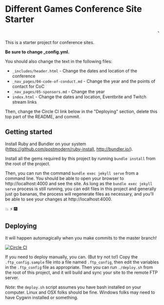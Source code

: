 # Different Games Conference Site Starter

<marquee>YOU KNOW IT... YOU LOVE IT...</marquee>

This is a starter project for conference sites.

**Be sure to change _config.yml.**

You should also change the text in the following files:
- `_includes/header.html` - Change the dates and location of the conference
- `_nav_pages/04-code-of-conduct.md` - Change the year and the points of contact for CoC
- `_nav_pages/05-sponsors.md` - Change the year
- `index.html` - Change the dates and location, Eventbrite and Twitch stream links

Then, change the Circle CI link below in the "Deploying" section, delete this top part of the README, and commit.


## Getting started
Install Ruby and Bundler on your system (https://github.com/postmodern/ruby-install, http://bundler.io/).

Install all the gems required by this project by running `bundle install` from
the root of the project.

Then, you can run the command `bundle exec jekyll serve` from a command line. You should
be able to open your browser to http://localhost:4000 and see the site. As
long as the `bundle exec jekyll serve` process is still running, you can edit files in
this project and generally just go bananas, the process will regenerate
files as necessary, and you'll be able to see your changes at http://localhost:4000.

:boom: :zap: :fireworks:

## Deploying
It will happen automagically when you make commits to the master branch!

[![Circle CI](https://circleci.com/gh/differentgames/conference-2016-site/tree/master.svg?style=svg)](https://circleci.com/gh/differentgames/conference-2016-site/tree/master)

If you need to deploy manually, you can. (But try not to!)
Copy the `.ftp_config.sample` file into a file named `.ftp_config`, then edit the
variables in the `.ftp_config` file as appropriate. Then you can run `./deploy.sh`
from the root of this project, and it will build and sync your site to the remote
FTP server.

_Note:_ the `deploy.sh` script assumes you have bash installed on your
computer. Linux and OSX folks should be fine. Windows folks may need to have Cygwin
installed or something.
